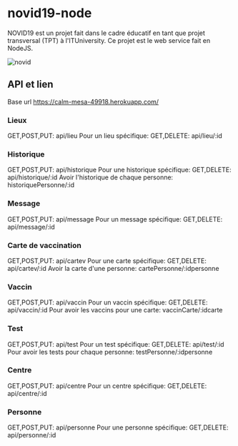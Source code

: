 # novid19-node
NOVID19 est un projet fait dans le cadre éducatif en tant que projet transversal (TPT) à l'ITUniversity.
Ce projet est le web service fait en NodeJS.

![novid](https://user-images.githubusercontent.com/55956913/183304817-d82831ca-b8be-4712-8b98-6d298b57908c.png)


## API et lien
Base url https://calm-mesa-49918.herokuapp.com/

### Lieux

GET,POST,PUT: api/lieu
Pour un lieu spécifique: GET,DELETE: api/lieu/:id

### Historique

GET,POST,PUT: api/historique
Pour une historique spécifique: GET,DELETE: api/historique/:id
Avoir l'historique de chaque personne: historiquePersonne/:id


### Message

GET,POST,PUT: api/message
Pour un message spécifique: GET,DELETE: api/message/:id


### Carte de vaccination

GET,POST,PUT: api/cartev
Pour une carte spécifique: GET,DELETE: api/cartev/:id
Avoir la carte d'une personne: cartePersonne/:idpersonne


### Vaccin

GET,POST,PUT: api/vaccin
Pour un vaccin spécifique: GET,DELETE: api/vaccin/:id
Pour avoir les vaccins pour une carte: vaccinCarte/:idcarte


### Test

GET,POST,PUT: api/test
Pour un test spécifique: GET,DELETE: api/test/:id
Pour avoir les tests pour chaque personne: testPersonne/:idpersonne



### Centre

GET,POST,PUT: api/centre
Pour un centre spécifique: GET,DELETE: api/centre/:id



### Personne

GET,POST,PUT: api/personne
Pour une personne spécifique: GET,DELETE: api/personne/:id


